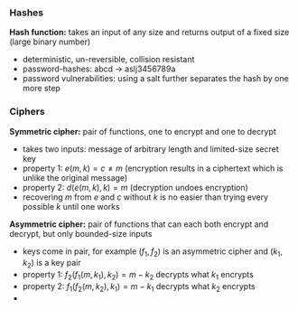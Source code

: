 ### Hashes

**Hash function:** takes an input of any size and returns output of a fixed size (large binary number)
- deterministic, un-reversible, collision resistant
- password-hashes: abcd -> aslj3456789a
- password vulnerabilities: using a salt further separates the hash by one more step

### Ciphers

**Symmetric cipher:** pair of functions, one to encrypt and one to decrypt
- takes two inputs: message of arbitrary length and limited-size secret key
- property 1: $e(m,k) = c \neq m$ (encryption results in a ciphertext which is unlike the original message)
- property 2: $d(e(m,k),k) = m$ (decryption undoes encryption)
- recovering $m$ from $e$ and $c$ without $k$ is no easier than trying every possible $k$ until one works

**Asymmetric cipher:** pair of functions that can each both encrypt and decrypt, but only bounded-size inputs
- keys come in pair, for example $(f_1, f_2)$ is an asymmetric cipher and $(k_1, k_2)$ is a key pair
- property 1: $f_2(f_1(m, k_1),k_2) = m - k_2$ decrypts what $k_1$ encrypts
- property 2: $f_1(f_2(m,k_2), k_1) = m - k_1$ decrypts what $k_2$ encrypts
- 



